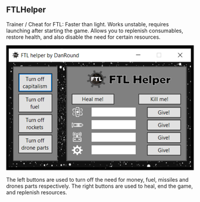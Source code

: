 ## FTLHelper
Trainer / Cheat for FTL: Faster than light. Works unstable, requires launching after starting the game. Allows you to replenish consumables, restore health, and also disable the need for certain resources.

![Интерфейс](https://github.com/DanRound/FTLHelper/blob/master/Screenshot_688.png)

The left buttons are used to turn off the need for money, fuel, missiles and drones parts respectively. The right buttons are used to heal, end the game, and replenish resources.
